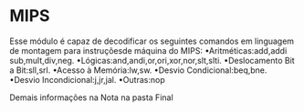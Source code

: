 # MIPS

Esse módulo é capaz de decodificar os seguintes comandos em linguagem de montagem para instruçõesde máquina do MIPS:
•Aritméticas:add,addi sub,mult,div,neg.
•Lógicas:and,andi,or,ori,xor,nor,slt,slti.
•Deslocamento Bit a Bit:sll,srl.
•Acesso à Memória:lw,sw.
•Desvio Condicional:beq,bne.
•Desvio Incondicional:j,jr,jal.
•Outras:nop

Demais informações na Nota na pasta Final
